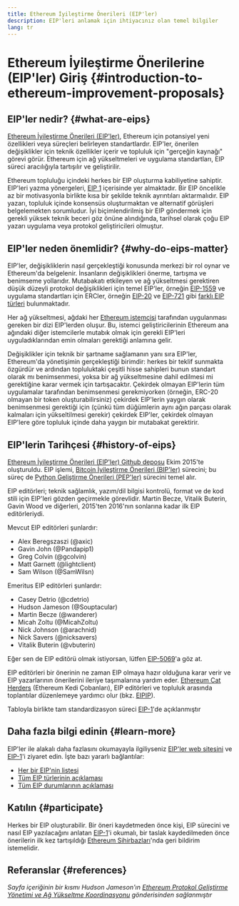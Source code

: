 ```yaml
---
title: Ethereum İyileştirme Önerileri (EIP'ler)
description: EIP'leri anlamak için ihtiyacınız olan temel bilgiler
lang: tr
---
```


# Ethereum İyileştirme Önerilerine (EIP'ler) Giriş {#introduction-to-ethereum-improvement-proposals}

## EIP'ler nedir? {#what-are-eips}

[Ethereum İyileştirme Önerileri (EIP'ler)](https://eips.ethereum.org/), Ethereum için potansiyel yeni özellikleri veya süreçleri belirleyen standartlardır. EIP'ler, önerilen değişiklikler için teknik özellikler içerir ve topluluk için "gerçeğin kaynağı" görevi görür. Ethereum için ağ yükseltmeleri ve uygulama standartları, EIP süreci aracılığıyla tartışılır ve geliştirilir.

Ethereum topluluğu içindeki herkes bir EIP oluşturma kabiliyetine sahiptir. EIP'leri yazma yönergeleri, [EIP 1](https://eips.ethereum.org/EIPS/eip-1) içerisinde yer almaktadır. Bir EIP öncelikle az bir motivasyonla birlikte kısa bir şekilde teknik ayrıntıları aktarmalıdır. EIP yazarı, topluluk içinde konsensüs oluşturmaktan ve alternatif görüşleri belgelemekten sorumludur. İyi biçimlendirilmiş bir EIP göndermek için gerekli yüksek teknik beceri göz önüne alındığında, tarihsel olarak çoğu EIP yazarı uygulama veya protokol geliştiricileri olmuştur.

## EIP'ler neden önemlidir? {#why-do-eips-matter}

EIP'ler, değişikliklerin nasıl gerçekleştiği konusunda merkezi bir rol oynar ve Ethereum'da belgelenir. İnsanların değişiklikleri önerme, tartışma ve benimseme yollarıdır. Mutabakatı etkileyen ve ağ yükseltmesi gerektiren düşük düzeyli protokol değişiklikleri için temel EIP'ler, örneğin [EIP-1559](https://eips.ethereum.org/EIPS/eip-1559) ve uygulama standartları için ERCler, örneğin [EIP-20](https://eips.ethereum.org/EIPS/eip-20) ve [EIP-721](https://eips.ethereum.org/EIPS/eip-721) gibi [farklı EIP türleri](https://eips.ethereum.org/EIPS/eip-1#eip-types) bulunmaktadır.

Her ağ yükseltmesi, ağdaki her [Ethereum istemcisi](/learn/#clients-and-nodes) tarafından uygulanması gereken bir dizi EIP'lerden oluşur. Bu, istemci geliştiricilerinin Ethereum ana ağındaki diğer istemcilerle mutabık olmak için gerekli EIP'leri uyguladıklarından emin olmaları gerektiği anlamına gelir.

Değişiklikler için teknik bir şartname sağlamanın yanı sıra EIP'ler, Ethereum'da yönetişimin gerçekleştiği birimdir: herkes bir teklif sunmakta özgürdür ve ardından topluluktaki çeşitli hisse sahipleri bunun standart olarak mı benimsenmesi, yoksa bir ağ yükseltmesine dahil edilmesi mi gerektiğine karar vermek için tartışacaktır. Çekirdek olmayan EIP'lerin tüm uygulamalar tarafından benimsenmesi gerekmiyorken (örneğin, ERC-20 olmayan bir token oluşturabilirsiniz) çekirdek EIP'lerin yaygın olarak benimsenmesi gerektiği için (çünkü tüm düğümlerin aynı ağın parçası olarak kalmaları için yükseltilmesi gerekir) çekirdek EIP'ler, çekirdek olmayan EIP'lere göre topluluk içinde daha yaygın bir mutabakat gerektirir.

## EIP'lerin Tarihçesi {#history-of-eips}

[Ethereum İyileştirme Önerileri (EIP'ler) Github deposu](https://github.com/ethereum/EIPs) Ekim 2015'te oluşturuldu. EIP işlemi, [Bitcoin İyileştirme Önerileri (BIP'ler)](https://github.com/bitcoin/bips) sürecini; bu süreç de [Python Geliştirme Önerileri (PEP'ler)](https://www.python.org/dev/peps/) sürecini temel alır.

EIP editörleri; teknik sağlamlık, yazım/dil bilgisi kontrolü, format ve de kod stili için EIP'leri gözden geçirmekle görevlidir. Martin Becze, Vitalik Buterin, Gavin Wood ve diğerleri, 2015'ten 2016'nın sonlarına kadar ilk EIP editörleriydi.

Mevcut EIP editörleri şunlardır:

- Alex Beregszaszi (@axic)
- Gavin John (@Pandapip1)
- Greg Colvin (@gcolvin)
- Matt Garnett (@lightclient)
- Sam Wilson (@SamWilsn)

Emeritus EIP editörleri şunlardır:

- Casey Detrio (@cdetrio)
- Hudson Jameson (@Souptacular)
- Martin Becze (@wanderer)
- Micah Zoltu (@MicahZoltu)
- Nick Johnson (@arachnid)
- Nick Savers (@nicksavers)
- Vitalik Buterin (@vbuterin)

Eğer sen de EIP editörü olmak istiyorsan, lütfen [EIP-5069](https://eips.ethereum.org/EIPS/eip-5069)'a göz at.

EIP editörleri bir önerinin ne zaman EIP olmaya hazır olduğuna karar verir ve EIP yazarlarının önerilerini ileriye taşımalarına yardım eder. [Ethereum Cat Herders](https://www.ethereumcatherders.com/) (Ethereum Kedi Çobanları), EIP editörleri ve topluluk arasında toplantılar düzenlemeye yardımcı olur (bkz. [EIPIP](https://github.com/ethereum-cat-herders/EIPIP)).

Tabloyla birlikte tam standardizasyon süreci [EIP-1](https://eips.ethereum.org/EIPS/eip-1)'de açıklanmıştır

## Daha fazla bilgi edinin {#learn-more}

EIP'ler ile alakalı daha fazlasını okumayayla ilgiliyseniz [EIP'ler web sitesini](https://eips.ethereum.org/) ve [EIP-1](https://eips.ethereum.org/EIPS/eip-1)'i ziyaret edin. İşte bazı yararlı bağlantılar:

- [Her bir EIP'nin listesi](https://eips.ethereum.org/all)
- [Tüm EIP türlerinin açıklaması](https://eips.ethereum.org/EIPS/eip-1#eip-types)
- [Tüm EIP durumlarının açıklaması](https://eips.ethereum.org/EIPS/eip-1#eip-process)

## Katılın {#participate}

Herkes bir EIP oluşturabilir. Bir öneri kaydetmeden önce kişi, EIP sürecini ve nasıl EIP yazılacağını anlatan [EIP-1](https://eips.ethereum.org/EIPS/eip-1)'i okumalı, bir taslak kaydedilmeden önce önerilerin ilk kez tartışıldığı [Ethereum Sihirbazları](https://ethereum-magicians.org/)'nda geri bildirim istemelidir.

## Referanslar {#references}

<cite class="citation">

Sayfa içeriğinin bir kısmı Hudson Jameson'ın [Ethereum Protokol Geliştirme Yönetimi ve Ağ Yükseltme Koordinasyonu](https://hudsonjameson.com/2020-03-23-ethereum-protocol-development-governance-and-network-upgrade-coordination/) gönderisinden sağlanmıştır

</cite>

